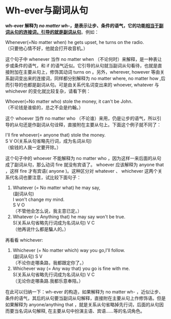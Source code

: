 # Wh-ever与副词从句

<b>**wh-ever** 解释为 <em>no matter wh-</em>，是表示**让步、条件**的语气，它的功能<u>相当于副词从句的连接词，引导的就是**副词从句**</u></b>。例如：  
>  
Whenever(=No matter when) he gets upset, he turns on the radio.  
（只要他心情不好，他就会打开收音机。）  

这个句子中 whenever 当作 no matter when  （不论何时）来解释，是一种表让步或条件的语气，和 if 的语气近似。它引导的从句就当副词从句看待，也就是直接附加在主要从句上，修饰其动词 turns on 。另外，wherever, however 等由关系副词变出来的连接词，同样都分别解释为 no matter where, no matter how ,后而引导的也都是副词从句。可是由关系代名词变出来的 whoever, whatever 与 whichever 的变化就比较复杂，请看下例：  
>  
Whoever(=No matter who) stole the money, it can't be John.  
（不论钱是谁偷的，总之不会是约翰。）  

这个 whoever 当作 no matter who  （不论谁）来用，仍是让步的语气，所以引导的从句还是作副词从句诠释，直接附在主要从句上。下面这个例子就不同了：  
>  
I'll fire whoever(= anyone that) stole the money.  
S V O(关系从句省略先行词，成为名词从句)  
（偷钱的人我一定要开除。）  

这个句子中的 whoever 不能解释为 no matter who ，因为这样一来后面的从句成了副词从句，那么动词 fire 就没有宾语了。 whoever 应该解释为 anyone that ，这样 fire 才有宾语( anyone )。这种区分对 whatever 、 whichever 这两个关系代名词也要注意，试比较下面句子：  
>  
1. Whatever (= No matter what) he may say,  
(副词从句)  
I won't change my mind.  
S V O  
（不管他会怎么说，我主意已定。）  
2. Whatever (= Anything that) he may say won't be true.  
S(关系从句省略先行词成为名词从句) V C  
（他再说什么都是騙人的。）  

再看看 whichever:  
>  
1. Whichever (= No matter which) way you go,I'll follow.  
(副词从句) S V  
（不论你走哪条路，我都跟定你了。）  
2. Whichever way (= Any way that) you go is fine with me.  
S(关系从句省略先行词成为名词从句) V C  
（无论你走哪条路.我都乐意奉陪。）  

在此可以归纳一下：wh-ever 的构造，如果解释为 no matter wh- ，近似让步、条件的语气，其后的从句要当副词从句解释，直接附在主要从句上作修饰语。但是如果解释为 anyone/anything that ，就是关系从句省略掉先行词，后面的从句因而要当名词从句解释, 在主要从句中扮演主语、宾语……等的名词角色。